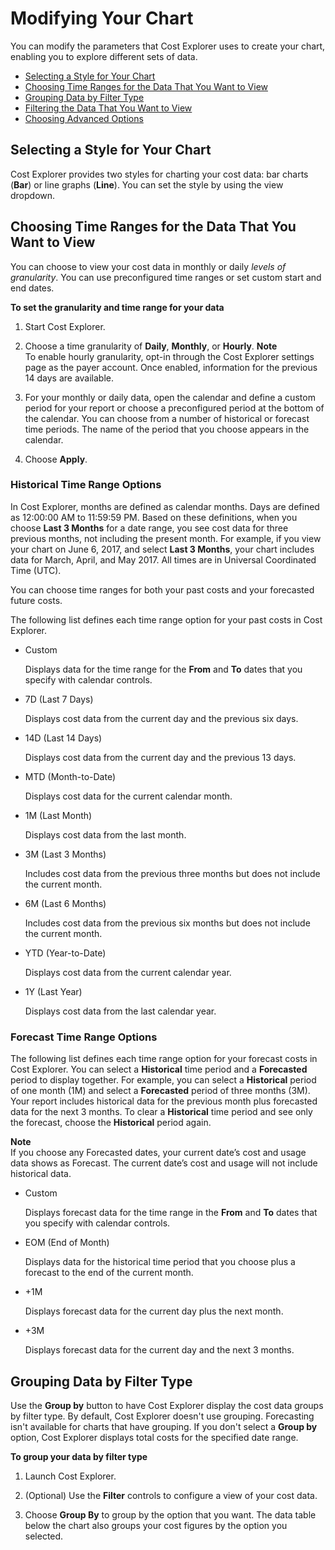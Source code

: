 # Modifying Your Chart<a name="ce-modify"></a>

You can modify the parameters that Cost Explorer uses to create your chart, enabling you to explore different sets of data\.
+ [Selecting a Style for Your Chart](#ce-style)
+ [Choosing Time Ranges for the Data That You Want to View](#ce-timerange)
+ [Grouping Data by Filter Type](#ce-group)
+ [Filtering the Data That You Want to View](ce-filtering.md)
+ [Choosing Advanced Options](ce-advanced.md)

## Selecting a Style for Your Chart<a name="ce-style"></a>

Cost Explorer provides two styles for charting your cost data: bar charts \(**Bar**\) or line graphs \(**Line**\)\. You can set the style by using the view dropdown\. 

## Choosing Time Ranges for the Data That You Want to View<a name="ce-timerange"></a>

You can choose to view your cost data in monthly or daily *levels of granularity*\. You can use preconfigured time ranges or set custom start and end dates\. 

**To set the granularity and time range for your data**

1. Start Cost Explorer\.

1. Choose a time granularity of **Daily**, **Monthly**, or **Hourly**\.
**Note**  
To enable hourly granularity, opt\-in through the Cost Explorer settings page as the payer account\. Once enabled, information for the previous 14 days are available\.

1. For your monthly or daily data, open the calendar and define a custom period for your report or choose a preconfigured period at the bottom of the calendar\. You can choose from a number of historical or forecast time periods\. The name of the period that you choose appears in the calendar\.

1. Choose **Apply**\.

### Historical Time Range Options<a name="timerangeref"></a>

In Cost Explorer, months are defined as calendar months\. Days are defined as 12:00:00 AM to 11:59:59 PM\. Based on these definitions, when you choose **Last 3 Months** for a date range, you see cost data for three previous months, not including the present month\. For example, if you view your chart on June 6, 2017, and select **Last 3 Months**, your chart includes data for March, April, and May 2017\. All times are in Universal Coordinated Time \(UTC\)\. 

You can choose time ranges for both your past costs and your forecasted future costs\.

The following list defines each time range option for your past costs in Cost Explorer\. 
+ Custom

  Displays data for the time range for the **From** and **To** dates that you specify with calendar controls\.
+ 7D \(Last 7 Days\)

  Displays cost data from the current day and the previous six days\. 
+ 14D \(Last 14 Days\)

  Displays cost data from the current day and the previous 13 days\.
+ MTD \(Month\-to\-Date\)

  Displays cost data for the current calendar month\. 
+ 1M \(Last Month\)

  Displays cost data from the last month\.
+ 3M \(Last 3 Months\)

  Includes cost data from the previous three months but does not include the current month\.
+ 6M \(Last 6 Months\)

  Includes cost data from the previous six months but does not include the current month\.
+ YTD \(Year\-to\-Date\)

  Displays cost data from the current calendar year\.
+ 1Y \(Last Year\)

  Displays cost data from the last calendar year\.

### Forecast Time Range Options<a name="timerangereforecast"></a>

The following list defines each time range option for your forecast costs in Cost Explorer\. You can select a **Historical** time period and a **Forecasted** period to display together\. For example, you can select a **Historical** period of one month \(1M\) and select a **Forecasted** period of three months \(3M\)\. Your report includes historical data for the previous month plus forecasted data for the next 3 months\. To clear a **Historical** time period and see only the forecast, choose the **Historical** period again\. 

**Note**  
If you choose any Forecasted dates, your current date’s cost and usage data shows as Forecast\. The current date’s cost and usage will not include historical data\. 
+ Custom

  Displays forecast data for the time range in the **From** and **To** dates that you specify with calendar controls\.
+ EOM \(End of Month\)

  Displays data for the historical time period that you choose plus a forecast to the end of the current month\.
+ \+1M

  Displays forecast data for the current day plus the next month\.
+ \+3M

  Displays forecast data for the current day and the next 3 months\.

## Grouping Data by Filter Type<a name="ce-group"></a>

Use the **Group by** button to have Cost Explorer display the cost data groups by filter type\. By default, Cost Explorer doesn't use grouping\. Forecasting isn't available for charts that have grouping\. If you don't select a **Group by** option, Cost Explorer displays total costs for the specified date range\. 

**To group your data by filter type**

1. Launch Cost Explorer\.

1. \(Optional\) Use the **Filter** controls to configure a view of your cost data\.

1. Choose **Group By** to group by the option that you want\. The data table below the chart also groups your cost figures by the option you selected\.